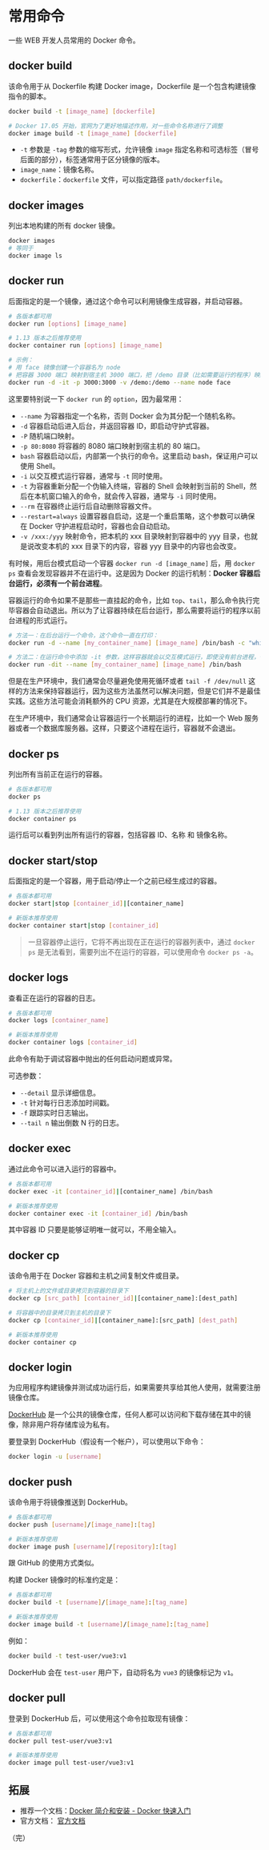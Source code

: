 # 常用命令

一些 WEB 开发人员常用的 Docker 命令。

## docker build

该命令用于从 Dockerfile 构建 Docker image，Dockerfile 是一个包含构建镜像指令的脚本。

```bash
docker build -t [image_name] [dockerfile]

# Docker 17.05 开始，官网为了更好地描述作用，对一些命令名称进行了调整
docker image build -t [image_name] [dockerfile]
```

* `-t` 参数是 `-tag` 参数的缩写形式，允许镜像 `image` 指定名称和可选标签（冒号后面的部分），标签通常用于区分镜像的版本。
* `image_name`：镜像名称。
* `dockerfile`：`dockerfile` 文件，可以指定路径 `path/dockerfile`。

## docker images

列出本地构建的所有 docker 镜像。

```bash
docker images
# 等同于
docker image ls
```

## docker run

后面指定的是一个镜像，通过这个命令可以利用镜像生成容器，并启动容器。

```bash
# 各版本都可用
docker run [options] [image_name]

# 1.13 版本之后推荐使用
docker container run [options] [image_name]

# 示例：
# 用 face 镜像创建一个容器名为 node
# 把容器 3000 端口 映射到宿主机 3000 端口，把 /demo 目录（比如需要运行的程序）映射到宿主机的 /demo
docker run -d -it -p 3000:3000 -v /demo:/demo --name node face
```

这里要特别说一下 `docker run` 的 `option`，因为最常用：

* `--name` 为容器指定一个名称，否则 Docker 会为其分配一个随机名称。
* `-d` 容器启动后进入后台，并返回容器 ID，即启动守护式容器。
* `-P` 随机端口映射。
* `-p 80:8080` 将容器的 8080 端口映射到宿主机的 80 端口。
* `bash` 容器启动以后，内部第一个执行的命令。这里启动 bash，保证用户可以使用 Shell。
* `-i` 以交互模式运行容器，通常与 `-t` 同时使用。
* `-t` 为容器重新分配一个伪输入终端，容器的 Shell 会映射到当前的 Shell，然后在本机窗口输入的命令，就会传入容器，通常与 `-i` 同时使用。
* `--rm` 在容器终止运行后自动删除容器文件。
* `--restart=always` 设置容器自启动，这是一个重启策略，这个参数可以确保在 Docker 守护进程启动时，容器也会自动启动。
* `-v /xxx:/yyy` 映射命令，把本机的 xxx 目录映射到容器中的 yyy 目录，也就是说改变本机的 xxx 目录下的内容，容器 yyy 目录中的内容也会改变。

有时候，用后台模式启动一个容器 `docker run -d [image_name]` 后，用 `docker ps` 查看会发现容器并不在运行中。这是因为 Docker 的运行机制：**Docker 容器后台运行，必须有一个前台进程**。

容器运行的命令如果不是那些一直挂起的命令，比如 `top`、`tail`，那么命令执行完毕容器会自动退出。所以为了让容器持续在后台运行，那么需要将运行的程序以前台进程的形式运行。

```bash
# 方法一：在后台运行一个命令，这个命令一直在打印：
docker run -d --name [my_container_name] [image_name] /bin/bash -c "while true; do echo hello world; sleep 3600; done"

# 方法二：在运行命令中添加 -it 参数，这样容器就会以交互模式运行，即使没有前台进程，也不会退出
docker run -dit --name [my_container_name] [image_name] /bin/bash
```

但是在生产环境中，我们通常会尽量避免使用死循环或者 `tail -f /dev/null` 这样的方法来保持容器运行，因为这些方法虽然可以解决问题，但是它们并不是最佳实践。这些方法可能会消耗额外的 CPU 资源，尤其是在大规模部署的情况下。

在生产环境中，我们通常会让容器运行一个长期运行的进程，比如一个 Web 服务器或者一个数据库服务器。这样，只要这个进程在运行，容器就不会退出。

## docker ps

列出所有当前正在运行的容器。

```bash
# 各版本都可用
docker ps

# 1.13 版本之后推荐使用
docker container ps
```

运行后可以看到列出所有运行的容器，包括容器 ID、名称 和 镜像名称。

## docker start/stop

后面指定的是一个容器，用于启动/停止一个之前已经生成过的容器。

```bash
# 各版本都可用
docker start|stop [container_id]|[container_name]

# 新版本推荐使用
docker container start|stop [container_id]
```

> 一旦容器停止运行，它将不再出现在正在运行的容器列表中，通过 `docker ps` 是无法看到，需要列出不在运行的容器，可以使用命令 `docker ps -a`。

## docker logs

查看正在运行的容器的日志。

```bash
# 各版本都可用
docker logs [container_name]

# 新版本推荐使用
docker container logs [container_id]
```

此命令有助于调试容器中抛出的任何启动问题或异常。

可选参数：

* `--detail` 显示详细信息。
* `-t` 针对每行日志添加时间戳。
* `-f` 跟踪实时日志输出。
* `--tail n` 输出倒数 N 行的日志。

## docker exec

通过此命令可以进入运行的容器中。

```bash
# 各版本都可用
docker exec -it [container_id]|[container_name] /bin/bash

# 新版本推荐使用
docker container exec -it [container_id] /bin/bash
```

其中容器 ID 只要是能够证明唯一就可以，不用全输入。

## docker cp

该命令用于在 Docker 容器和主机之间复制文件或目录。

```bash
# 将主机上的文件或目录拷贝到容器的目录下
docker cp [src_path] [container_id]|[container_name]:[dest_path]

# 将容器中的目录拷贝到主机的目录下
docker cp [container_id]|[container_name]:[src_path] [dest_path]

# 新版本推荐使用
docker container cp
```

## docker login

为应用程序构建镜像并测试成功运行后，如果需要共享给其他人使用，就需要注册镜像仓库。

[DockerHub](https://hub.docker.com/) 是一个公共的镜像仓库，任何人都可以访问和下载存储在其中的镜像，除非用户将存储库设为私有。

要登录到 DockerHub（假设有一个帐户），可以使用以下命令：

```bash
docker login -u [username]
```

## docker push

该命令用于将镜像推送到 DockerHub。

```bash
# 各版本都可用
docker push [username]/[image_name]:[tag]

# 新版本推荐使用
docker image push [username]/[repository]:[tag]
```

跟 GitHub 的使用方式类似。

构建 Docker 镜像时的标准约定是：

```bash
# 各版本都可用
docker build -t [username]/[image_name]:[tag_name]

# 新版本推荐使用
docker image build -t [username]/[image_name]:[tag_name]
```

例如：

```bash
docker build -t test-user/vue3:v1
```

DockerHub 会在 `test-user` 用户下，自动将名为 `vue3` 的镜像标记为 `v1`。

## docker pull

登录到 DockerHub 后，可以使用这个命令拉取现有镜像：

```bash
# 各版本都可用
docker pull test-user/vue3:v1

# 新版本推荐使用
docker image pull test-user/vue3:v1
```

## 拓展

+ 推荐一个文档：[Docker 简介和安装 - Docker 快速入门](https://docker.easydoc.net/doc/81170005/cCewZWoN/lTKfePfP)
+ 官方文档： [官方文档](https://docs.docker.com/reference/cli/docker/container/)

（完）
